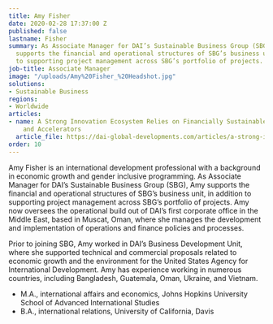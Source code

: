 ```yaml
---
title: Amy Fisher
date: 2020-02-28 17:37:00 Z
published: false
lastname: Fisher
summary: As Associate Manager for DAI’s Sustainable Business Group (SBG), Amy Fisher
  supports the financial and operational structures of SBG’s business unit, in addition
  to supporting project management across SBG’s portfolio of projects.
job-title: Associate Manager
image: "/uploads/Amy%20Fisher_%20Headshot.jpg"
solutions:
- Sustainable Business
regions:
- Worldwide
articles:
- name: A Strong Innovation Ecosystem Relies on Financially Sustainable Incubators
    and Accelerators
  article_file: https://dai-global-developments.com/articles/a-strong-innovation-ecosystem-relies-on-financially-sustainable-incubators-and-accelerators?utm_source=daidotcom
order: 10
---
```


Amy Fisher is an international development professional with a background in economic growth and gender inclusive programming. As Associate Manager for DAI’s Sustainable Business Group (SBG), Amy supports the financial and operational structures of SBG’s business unit, in addition to supporting project management across SBG’s portfolio of projects. Amy now oversees the operational build out of DAI’s first corporate office in the Middle East, based in Muscat, Oman, where she manages the development and implementation of operations and finance policies and processes. 

Prior to joining SBG, Amy worked in DAI’s Business Development Unit, where she supported technical and commercial proposals related to economic growth and the environment for the United States Agency for International Development. Amy has experience working in numerous countries, including Bangladesh, Guatemala, Oman, Ukraine, and Vietnam. 

* M.A., international affairs and economics, Johns Hopkins University School of Advanced International Studies 
* B.A., international relations, University of California, Davis